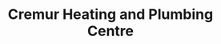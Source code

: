 ---
title: "Cremur Heating and Plumbing Centre"
url: /tralee/cremur-heating-and-plumbing-centre/
shop: fireplace
---